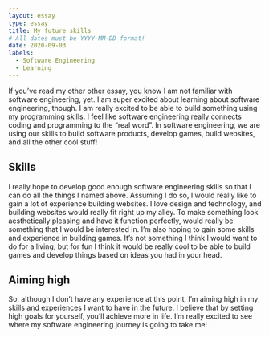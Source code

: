 ```yaml
---
layout: essay
type: essay
title: My future skills
# All dates must be YYYY-MM-DD format!
date: 2020-09-03
labels:
  - Software Engineering
  - Learning
---
```


If you’ve read my other other essay, you know I am not familiar with software engineering, yet. I am super excited about learning about software engineering, though. I am really excited to be able to build something using my programming skills. I feel like software engineering really connects coding and programming to the “real word”. In software engineering, we are using our skills to build software products, develop games, build websites, and all the other cool stuff!

## Skills

I really hope to develop good enough software engineering skills so that I can do all the things I named above. Assuming I do so, I would really like to gain a lot of experience building websites. I love design and technology, and building websites would really fit right up my alley. To make something look aesthetically pleasing and have it function perfectly, would really be something that I would be interested in. I’m also hoping to gain some skills and experience in building games. It’s not something I think I would want to do for a living, but for fun I think it would be really cool to be able to build games and develop things based on ideas you had in your head.

## Aiming high

So, although I don’t have any experience at this point, I’m aiming high in my skills and experiences I want to have in the future. I believe that by setting high goals for yourself, you’ll achieve more in life. I’m really excited to see where my software engineering journey is going to take me!

